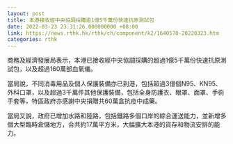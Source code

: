 ```yaml
---
layout: post
title: 本港接收經中央協調採購逾1億5千萬份快速抗原測試包
date: 2022-03-23 23:31:26.000000000 +08:00
link: https://news.rthk.hk/rthk/ch/component/k2/1640570-20220323.htm
categories: rthk
---
```


商務及經濟發展局表示，本港已接收經中央協調採購的超過1億5千萬份快速抗原測試包，以及超過160萬部血氧儀。

當局說，不同消毒用品及個人保護裝備亦已到港，包括超過3億個N95、KN95、外科口罩，以及超過3千萬件其他保護裝備，包括全身防護衣、眼罩、面罩、手術手套等，特區政府亦感謝中央捐贈共60萬盒抗疫中成藥。

當局又說，政府已增加水路和陸路，包括鐵路多個口岸的綜合運送能力，並新增多個大型臨時倉儲地方，合共約17萬平方米，大幅擴大本港的貨存和物流安排的能力。
